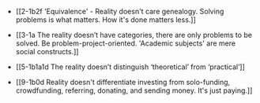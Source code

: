 - [[2-1b2f 'Equivalence' - Reality doesn't care genealogy. Solving problems is what matters. How it's done matters less.]]

- [[3-1a The reality doesn’t have categories, there are only problems to be solved. Be problem-project-oriented. 'Academic subjects' are mere social constructs.]]

- [[5-1b1a1d The reality doesn’t distinguish ‘theoretical’ from ‘practical’]]

- [[9-1b0d Reality doesn't differentiate investing from solo-funding, crowdfunding, referring, donating, and sending money. It's just paying.]]
